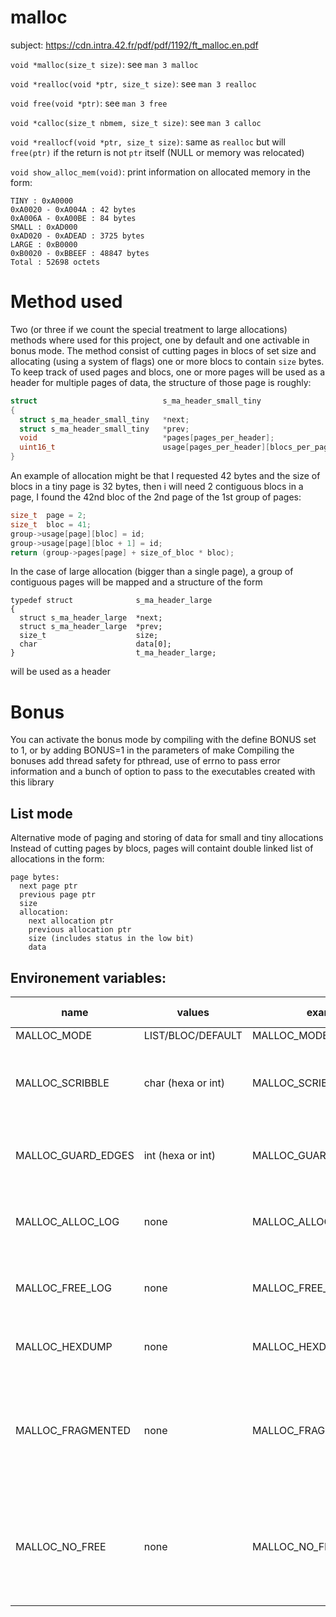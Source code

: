 # malloc

subject: https://cdn.intra.42.fr/pdf/pdf/1192/ft_malloc.en.pdf

``void *malloc(size_t size)``: see ``man 3 malloc``

``void *realloc(void *ptr, size_t size)``: see ``man 3 realloc``

``void free(void *ptr)``: see ``man 3 free``

``void *calloc(size_t nbmem, size_t size)``: see ``man 3 calloc``

``void *reallocf(void *ptr, size_t size)``: same as ``realloc`` but will ``free(ptr)`` if the return is not ``ptr`` itself (NULL or memory was relocated)

``void show_alloc_mem(void)``: print information on allocated memory in the form:
```
TINY : 0xA0000
0xA0020 - 0xA004A : 42 bytes
0xA006A - 0xA00BE : 84 bytes
SMALL : 0xAD000
0xAD020 - 0xADEAD : 3725 bytes
LARGE : 0xB0000
0xB0020 - 0xBBEEF : 48847 bytes
Total : 52698 octets
```

# Method used
Two (or three if we count the special treatment to large allocations) methods where used for this project, one by default and one activable in bonus mode.
The method consist of cutting pages in blocs of set size and allocating (using a system of flags) one or more blocs to contain ``size`` bytes.
To keep track of used pages and blocs, one or more pages will be used as a header for multiple pages of data, the structure of those page is roughly:
```c
struct                            s_ma_header_small_tiny
{
  struct s_ma_header_small_tiny   *next;
  struct s_ma_header_small_tiny   *prev;
  void                            *pages[pages_per_header];
  uint16_t                        usage[pages_per_header][blocs_per_page];
}
```
An example of allocation might be that I requested 42 bytes and the size of blocs in a tiny page is 32 bytes, then i will need 2 contiguous blocs in a page, I found the 42nd bloc of the 2nd page of the 1st group of pages:
```c
size_t  page = 2;
size_t  bloc = 41;
group->usage[page][bloc] = id;
group->usage[page][bloc + 1] = id;
return (group->pages[page] + size_of_bloc * bloc);
```
In the case of large allocation (bigger than a single page), a group of contiguous pages will be mapped and a structure of the form
```
typedef struct              s_ma_header_large
{
  struct s_ma_header_large  *next;
  struct s_ma_header_large  *prev;
  size_t                    size;
  char                      data[0];
}                           t_ma_header_large;
```
will be used as a header

# Bonus
You can activate the bonus mode by compiling with the define BONUS set to 1, or by adding BONUS=1 in the parameters of make
Compiling the bonuses add thread safety for pthread, use of errno to pass error information and a bunch of option to pass to the executables created with this library

## List mode
Alternative mode of paging and storing of data for small and tiny allocations
Instead of cutting pages by blocs, pages will containt double linked list of allocations in the form:
```
page bytes:
  next page ptr
  previous page ptr
  size
  allocation:
    next allocation ptr
    previous allocation ptr
    size (includes status in the low bit)
    data
```

## Environement variables:
|name              |values            |example                |bloc mode|list mode|description                                        |
|------------------|------------------|-----------------------|---------|---------|---------------------------------------------------|
|MALLOC_MODE       |LIST/BLOC/DEFAULT |MALLOC_MODE=LIST       |yes      |yes      |switch mode                                        |
|MALLOC_SCRIBBLE   |char (hexa or int)|MALLOC_SCRIBBLE=0x42   |yes      |yes      |use scribble as default value to apply to free data, usefull to see accessed then freed data|
|MALLOC_GUARD_EDGES|int (hexa or int) |MALLOC_GUARD_EDGES=0x10|yes      |yes      |add bytes before and after allocated data as a protection against overflow|
|MALLOC_ALLOC_LOG  |none              |MALLOC_ALLOC_LOG       |yes      |yes      |print additional information in stdout on alloc or reallocation of memory|
|MALLOC_FREE_LOG   |none              |MALLOC_FREE_LOG        |yes      |yes      |print additional information in stdout on free or reallocation of memory|
|MALLOC_HEXDUMP    |none              |MALLOC_HEXDUMP         |yes      |yes      |change the default behavior of ``show_alloc_mem()``|
|MALLOC_FRAGMENTED |none              |MALLOC_FRAGMANTED      |no       |yes      |do not apply a defragmentation on freed memory, might increase the page mapping, used for debbuging purpose only|
|MALLOC_NO_FREE    |none              |MALLOC_NO_FREE         |yes      |yes      |do not set as free freed memory, increase drastically the page mapping, used for debbuging purpose only|
